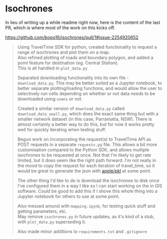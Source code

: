 # Isochrones

In lieu of writing up a while readme right now, here is the content of the last PR, which is where most of the work on this kicks off.

https://github.com/bopo16/isochrones/pull/1#issue-2254920652

> Using TravelTime SDK for python, created functionality to request a range of isochrones and plot them on a map.  
Also refined plotting of roads and boundary polygon, and added a point feature for destination (eg. Central Station).  
This is all handled in `plot_data.py`    
> 
> Separated downloading functionality into its own file - `download_data.py`. This may be better suited as a Jupyter notebook, to better separate plotting/loading functions, and would allow the user to selectively run cells depending on whether or not data needs to be downloaded using `osmnx` or not.
> 
> Created a similar version of `download_data.py` called `download_data_small.py`, which does the exact same thing but with a smaller network dataset (in this case, Parramatta, NSW). There is almost certainly a better way to do this, but for now it works pretty well for quickly iterating when testing stuff.
> 
> Begun work on incorporating the request(s) to TravelTime API as POST requests in a separate `requests.p`y file. This allows a bit more customisation compared to the Python SDK, and allows multiple isochrones to be requested at once. Not that I'm likely to get rate limited, but it does seem like the right path forward. I'm not really in the mood to copy the request for each iteration of travel_time, so it would be great to generate the json with [apple/pkl](https://github.com/apple/pkl) at some point.
> 
> The other thing I'd like to do is download the isochrones to disk once I've configured them in a way I like so I can start working on the in GIS software. Could be good to add this if I shove this whole thing into a Jupyter notebook for others to use at some point.
> 
> Also messed around with `mapping.ipynb`, for testing quick stuff and getting parameters, etc.  
May remove `isochrones.py` in future updates, as it's kind of a stub, with `plot_data.py` superseding it.
> 
> Also made minor additions to `requirements.txt` and `.gitignore`
